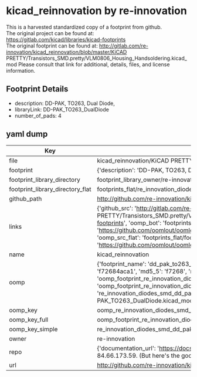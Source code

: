 # kicad_reinnovation by re-innovation  
This is a harvested standardized copy of a footprint from github.  
The original project can be found at:  
https://gitlab.com/kicad/libraries/kicad-footprints  
The original footprint can be found at:
http://gitlab.com/re-innovation/kicad_reinnovation/blob/master/KiCAD PRETTY/Transistors_SMD.pretty/VLM0806_Housing_Handsoldering.kicad_mod
Please consult that link for additional, details, files, and license information.  
## Footprint Details
* description: DD-PAK, TO263, Dual Diode,  
* libraryLink: DD-PAK_TO263_DualDiode  
* number_of_pads: 4  
## yaml dump  
| Key | Value |  
| --- | --- |  
| file | kicad_reinnovation/KiCAD PRETTY/Diodes_SMD.pretty/DD-PAK_TO263_DualDiode.kicad_mod |  
| footprint | {'description': 'DD-PAK, TO263, Dual Diode,', 'libraryLink': 'DD-PAK_TO263_DualDiode', 'number_of_pads': 4} |  
| footprint_library_directory | footprint_library_owner/re-innovation_kicad_reinnovation |  
| footprint_library_directory_flat | footprints_flat/re_innovation_diodes_smd_dd_pak_to263_dualdiode/working |  
| github_path | http://github.com/re-innovation/kicad_reinnovation/blob/master/KiCAD PRETTY/Diodes_SMD.pretty/DD-PAK_TO263_DualDiode.kicad_mod |  
| links | {'github_src': 'http://gitlab.com/re-innovation/kicad_reinnovation/blob/master/KiCAD PRETTY/Transistors_SMD.pretty/VLM0806_Housing_Handsoldering.kicad_mod', 'github_src_repo': 'https://gitlab.com/kicad/libraries/kicad-footprints', 'oomp_bot': 'footprints/re_innovation_diodes_smd_dd_pak_to263_dualdiode/working', 'oomp_bot_github': 'https://github.com/oomlout/oomlout_oomp_footprint_bot/tree/main/footprints/re_innovation_diodes_smd_dd_pak_to263_dualdiode/working', 'oomp_src_flat': 'footprints_flat/footprints_flat/re_innovation_diodes_smd_dd_pak_to263_dualdiode/working', 'oomp_src_flat_github': 'https://github.com/oomlout/oomlout_oomp_footprint_src/tree/main/footprints_flat/re_innovation_diodes_smd_dd_pak_to263_dualdiode/working'} |  
| name | kicad_reinnovation |  
| oomp | {'footprint_name': 'dd_pak_to263_dualdiode', 'library_name': 'diodes_smd', 'md5': 'f72684aca1067e0a2c6599e30f2d08af', 'md5_10': 'f72684aca1', 'md5_5': 'f7268', 'md5_6': 'f72684', 'oomp_key': 'oomp_re_innovation_diodes_smd_dd_pak_to263_dualdiode', 'oomp_key_extra': 'oomp_footprint_re_innovation_diodes_smd_dd_pak_to263_dualdiode', 'oomp_key_full': 'oomp_footprint_re_innovation_diodes_smd_dd_pak_to263_dualdiode_f72684', 'oomp_key_simple': 're_innovation_diodes_smd_dd_pak_to263_dualdiode', 'original_filename': 'kicad_reinnovation/KiCAD PRETTY/Diodes_SMD.pretty/DD-PAK_TO263_DualDiode.kicad_mod', 'owner_name': 're_innovation'} |  
| oomp_key | oomp_re_innovation_diodes_smd_dd_pak_to263_dualdiode |  
| oomp_key_full | oomp_footprint_re_innovation_diodes_smd_dd_pak_to263_dualdiode |  
| oomp_key_simple | re_innovation_diodes_smd_dd_pak_to263_dualdiode |  
| owner | re-innovation |  
| repo | {'documentation_url': 'https://docs.github.com/rest/overview/resources-in-the-rest-api#rate-limiting', 'message': "API rate limit exceeded for 84.66.173.59. (But here's the good news: Authenticated requests get a higher rate limit. Check out the documentation for more details.)"} |  
| url | http://github.com/re-innovation/kicad_reinnovation |  

